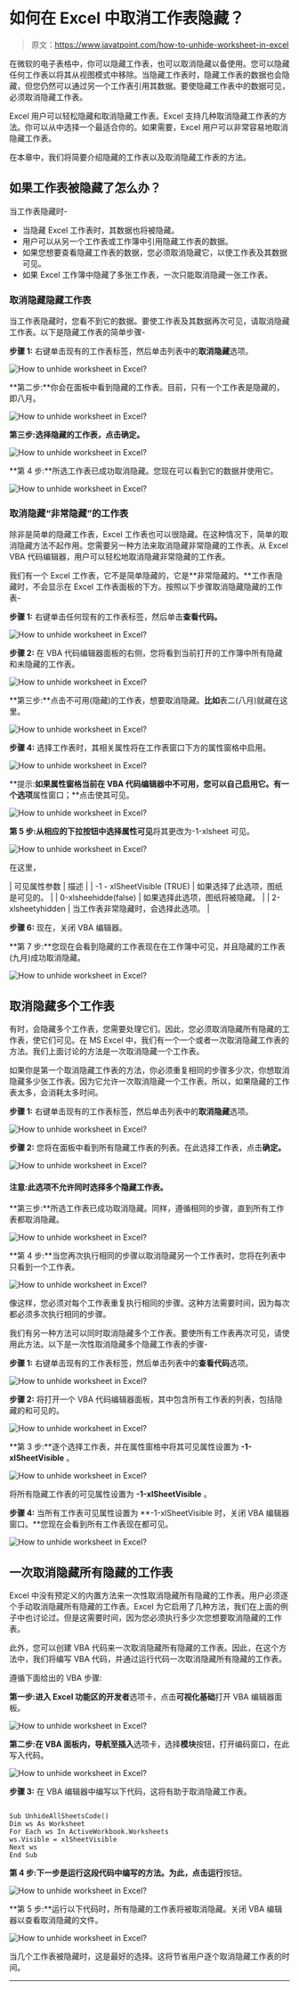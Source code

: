 # 如何在 Excel 中取消工作表隐藏？

> 原文：<https://www.javatpoint.com/how-to-unhide-worksheet-in-excel>

在微软的电子表格中，你可以隐藏工作表，也可以取消隐藏以备使用。您可以隐藏任何工作表以将其从视图模式中移除。当隐藏工作表时，隐藏工作表的数据也会隐藏，但您仍然可以通过另一个工作表引用其数据。要使隐藏工作表中的数据可见，必须取消隐藏工作表。

Excel 用户可以轻松隐藏和取消隐藏工作表。Excel 支持几种取消隐藏工作表的方法。你可以从中选择一个最适合你的。如果需要，Excel 用户可以非常容易地取消隐藏工作表。

在本章中，我们将简要介绍隐藏的工作表以及取消隐藏工作表的方法。

## 如果工作表被隐藏了怎么办？

当工作表隐藏时-

*   当隐藏 Excel 工作表时，其数据也将被隐藏。
*   用户可以从另一个工作表或工作簿中引用隐藏工作表的数据。
*   如果您想要查看隐藏工作表的数据，您必须取消隐藏它，以使工作表及其数据可见。
*   如果 Excel 工作簿中隐藏了多张工作表，一次只能取消隐藏一张工作表。

### 取消隐藏隐藏工作表

当工作表隐藏时，您看不到它的数据。要使工作表及其数据再次可见，请取消隐藏工作表。以下是隐藏工作表的简单步骤-

**步骤 1:** 右键单击现有的工作表标签，然后单击列表中的**取消隐藏**选项。

![How to unhide worksheet in Excel?](img/50a783fec6b6a2bdcd8f549f01d504a7.png)

**第二步:**你会在面板中看到隐藏的工作表。目前，只有一个工作表是隐藏的，即八月。

![How to unhide worksheet in Excel?](img/389df7c024d2e5c5e1b5ebc6a5d99e9b.png)

**第三步:**选择隐藏的工作表，点击**确定。**

![How to unhide worksheet in Excel?](img/2dc73f743e85d4459b1e0d0a2935a5f0.png)

**第 4 步:**所选工作表已成功取消隐藏。您现在可以看到它的数据并使用它。

![How to unhide worksheet in Excel?](img/5247696a690356a1b4906c59acb9705d.png)

### 取消隐藏“非常隐藏”的工作表

除非是简单的隐藏工作表，Excel 工作表也可以很隐藏。在这种情况下，简单的取消隐藏方法不起作用。您需要另一种方法来取消隐藏非常隐藏的工作表。从 Excel VBA 代码编辑器，用户可以轻松地取消隐藏非常隐藏的工作表。

我们有一个 Excel 工作表，它不是简单隐藏的，它是**非常隐藏的。**工作表隐藏时，不会显示在 Excel 工作表面板的下方。按照以下步骤取消隐藏隐藏的工作表-

**步骤 1:** 右键单击任何现有的工作表标签，然后单击**查看代码。**

![How to unhide worksheet in Excel?](img/da0013a2489374e24b2edac887ba72ab.png)

**步骤 2:** 在 VBA 代码编辑器面板的右侧，您将看到当前打开的工作簿中所有隐藏和未隐藏的工作表。

![How to unhide worksheet in Excel?](img/ee1cb391c35237debbbb62d519012fe3.png)

**第三步:**点击不可用(隐藏)的工作表，想要取消隐藏。**比如**表二(八月)就藏在这里。

![How to unhide worksheet in Excel?](img/8e634573073596e4ee373f2b54264859.png)

**步骤 4:** 选择工作表时，其相关属性将在工作表窗口下方的属性窗格中启用。

![How to unhide worksheet in Excel?](img/e034be1ec273e5a6fc290945165d33e3.png)

**提示:**如果属性窗格当前在 VBA 代码编辑器中不可用，您可以自己启用它。有一个选项**属性窗口；**点击使其可见。

![How to unhide worksheet in Excel?](img/3c450838968bf8012180b5b87e626c4f.png)

**第 5 步:**从相应的下拉按钮中选择属性**可见**将其更改为-1-xlsheet 可见。

![How to unhide worksheet in Excel?](img/c82d0cd69b46aa7a144276ba1bb62f70.png)

在这里，

| 可见属性参数 | 描述 |
| -1 - xlSheetVisible (TRUE) | 如果选择了此选项，图纸是可见的。 |
| 0-xlsheehidde(false) | 如果选择此选项，图纸将被隐藏。 |
| 2-xlsheetyhidden | 当工作表非常隐藏时，会选择此选项。 |

**步骤 6:** 现在，关闭 VBA 编辑器。

**第 7 步:**您现在会看到隐藏的工作表现在在工作簿中可见，并且隐藏的工作表(九月)成功取消隐藏。

![How to unhide worksheet in Excel?](img/958232fd8aec83896eea66be4359e413.png)

## 取消隐藏多个工作表

有时，会隐藏多个工作表，您需要处理它们。因此，您必须取消隐藏所有隐藏的工作表，使它们可见。在 MS Excel 中，我们有一个一个或者一次取消隐藏工作表的方法。我们上面讨论的方法是一次取消隐藏一个工作表。

如果你是第一个取消隐藏工作表的方法，你必须重复相同的步骤多少次，你想取消隐藏多少张工作表。因为它允许一次取消隐藏一个工作表。所以，如果隐藏的工作表太多，会消耗太多时间。

**步骤 1:** 右键单击现有的工作表标签，然后单击列表中的**取消隐藏**选项。

![How to unhide worksheet in Excel?](img/57878e0ac29c5a11be8d9f43742c4cff.png)

**步骤 2:** 您将在面板中看到所有隐藏工作表的列表。在此选择工作表，点击**确定。**

![How to unhide worksheet in Excel?](img/d9b6010bc12e083bfb577215b685311a.png)

#### 注意:此选项不允许同时选择多个隐藏工作表。

**第三步:**所选工作表已成功取消隐藏。同样，遵循相同的步骤，直到所有工作表都取消隐藏。

![How to unhide worksheet in Excel?](img/b7448d34e25d293b78666d59b9cc273d.png)

**第 4 步:**当您再次执行相同的步骤以取消隐藏另一个工作表时，您将在列表中只看到一个工作表。

![How to unhide worksheet in Excel?](img/349ae4a10c96fa4598b079f76279428f.png)

像这样，您必须对每个工作表重复执行相同的步骤。这种方法需要时间，因为每次都必须多次执行相同的步骤。

我们有另一种方法可以同时取消隐藏多个工作表。要使所有工作表再次可见，请使用此方法。以下是一次性取消隐藏多个隐藏工作表的步骤-

**步骤 1:** 右键单击现有的工作表标签，然后单击列表中的**查看代码**选项。

![How to unhide worksheet in Excel?](img/ea3e0d39c511f07f224a32ac062288d5.png)

**步骤 2:** 将打开一个 VBA 代码编辑器面板，其中包含所有工作表的列表，包括隐藏的和可见的。

![How to unhide worksheet in Excel?](img/ee1cb391c35237debbbb62d519012fe3.png)

**第 3 步:**逐个选择工作表，并在属性窗格中将其可见属性设置为 **-1-xlSheetVisible** 。

![How to unhide worksheet in Excel?](img/c82d0cd69b46aa7a144276ba1bb62f70.png)

将所有隐藏工作表的可见属性设置为 **-1-xlSheetVisible** 。

**步骤 4:** 当所有工作表可见属性设置为 **-1-xlSheetVisible 时，关闭 VBA 编辑器窗口。**您现在会看到所有工作表现在都可见。

![How to unhide worksheet in Excel?](img/a8c381cc4117aa67182e4fcce86e5b2e.png)

## 一次取消隐藏所有隐藏的工作表

Excel 中没有预定义的内置方法来一次性取消隐藏所有隐藏的工作表。用户必须逐个手动取消隐藏所有隐藏的工作表。Excel 为它启用了几种方法，我们在上面的例子中也讨论过。但是这需要时间，因为您必须执行多少次您想要取消隐藏的工作表。

此外，您可以创建 VBA 代码来一次取消隐藏所有隐藏的工作表。因此，在这个方法中，我们将编写 VBA 代码，并通过运行代码一次取消隐藏所有隐藏的工作表。

遵循下面给出的 VBA 步骤:

**第一步:**进入 Excel 功能区的**开发者**选项卡，点击**可视化基础**打开 VBA 编辑器面板。

![How to unhide worksheet in Excel?](img/db2cd266c42cab6317a4e3dec9fab465.png)

**第二步:**在 VBA 面板内，导航至**插入**选项卡，选择**模块**按钮，打开编码窗口，在此写入代码。

![How to unhide worksheet in Excel?](img/1da586d08d64a2f53af7d3773c4e92ec.png)

**步骤 3:** 在 VBA 编辑器中编写以下代码，这将有助于取消隐藏工作表。

```

Sub UnhideAllSheetsCode()
Dim ws As Worksheet
For Each ws In ActiveWorkbook.Worksheets
ws.Visible = xlSheetVisible
Next ws
End Sub

```

**第 4 步:**下一步是运行这段代码中编写的方法。为此，点击**运行**按钮。

![How to unhide worksheet in Excel?](img/62172eace9f59e80ca6ae0cc5d1c8641.png)

**第 5 步:**运行以下代码时，所有隐藏的工作表将被取消隐藏。关闭 VBA 编辑器以查看取消隐藏的文件。

![How to unhide worksheet in Excel?](img/07c0a056679f4a2eab33a7ae5c14a473.png)

当几个工作表被隐藏时，这是最好的选择。这将节省用户逐个取消隐藏工作表的时间。

* * *